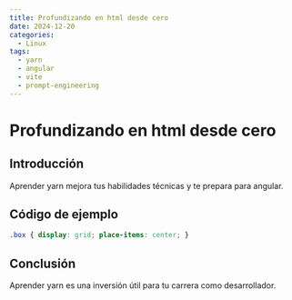 ```yaml
---
title: Profundizando en html desde cero
date: 2024-12-20
categories:
  - Linux
tags:
  - yarn
  - angular
  - vite
  - prompt-engineering
---
```


# Profundizando en html desde cero

## Introducción

Aprender yarn mejora tus habilidades técnicas y te prepara para angular.

## Código de ejemplo

```css
.box { display: grid; place-items: center; }
```

## Conclusión

Aprender yarn es una inversión útil para tu carrera como desarrollador.